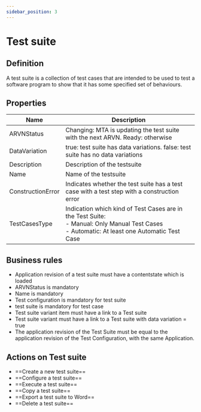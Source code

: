 ```yaml
---
sidebar_position: 3
---
```

# Test suite 

## Definition

A test suite is a collection of test cases that are intended to be used to test a software program to show that it has some specified set of behaviours.

## Properties
| Name | Description |
| ----------- | ----------- |
| ARVNStatus | Changing: MTA is updating the test suite with the next ARVN. Ready: otherwise | 
| DataVariation | true: test suite has data variations. false: test suite has no data variations | 
| Description | Description of the testsuite | 
| Name | Name of the testsuite | 
| ConstructionError | Indicates whether the test suite has a test case with a test step with a construction error | 
| TestCasesType | Indication which kind of Test Cases are in the Test Suite: <br /> - Manual: Only Manual Test Cases <br />  - Automatic: At least one Automatic Test Case | 
  
## Business rules
- Application revision of a test suite must have a contentstate which is loaded
- ARVNStatus is mandatory
- Name is mandatory
- Test configuration is mandatory for test suite
- test suite is mandatory for test case
- Test suite variant item must have a link to a Test suite
- Test suite variant must have a link to a Test suite with data variation = true
- The application revision of the Test Suite must be equal to the application revision of the Test Configuration, with the same Application.

## Actions on Test suite
- ==Create a new test suite==
- ==Configure a test suite==
- ==Execute a test suite==
- ==Copy a test suite==
- ==Export a test suite to Word==
- ==Delete a test suite==